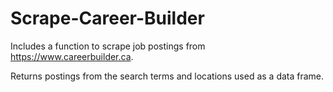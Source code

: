 # Scrape-Career-Builder

Includes a function to scrape job postings from https://www.careerbuilder.ca.

Returns postings from the search terms and locations used as a data frame.
